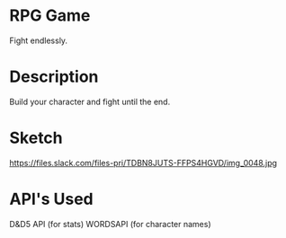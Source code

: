 # RPG Game
Fight endlessly.

# Description
Build your character and fight until the end.

# Sketch
https://files.slack.com/files-pri/TDBN8JUTS-FFPS4HGVD/img_0048.jpg

# API's Used
D&D5 API (for stats)
WORDSAPI (for character names)